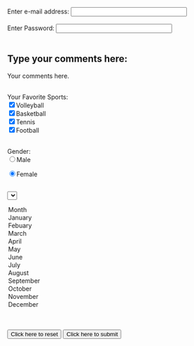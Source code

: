 <form>
Enter e-mail address:
<input type="text" name="username": size="30"
maxlength="28" /><br /><br />
<form>
Enter Password:
<input type="text" name="username": size="30"
maxlength="28" /><br /><br />

<h2> Type your comments here:</h2>

Your comments here. </textarea><br />

<br>Your Favorite Sports:<br />
<input type="checkbox" name="Volleyball" checked="checked" />Volleyball <br />
<input type="checkbox" name="Basketball" checked="checked" />Basketball <br />
<input type="checkbox" name="Tennis" checked="checked" />Tennis <br />
<input type="checkbox" name="Football" checked="checked" />Football <br />

<br>Gender:<br />
<input type="radio" name="gender" value="Male" checked="checked" />Male

<input type="radio" name="gender" value="Female" checked="checked" />Female <br />

<br><select name="Month">
<option>Month</option>
<option>January</option>
<option>Febuary</option>
<option>March</option>
<option>April</option>
<option>May</option>
<option>June</option>
<option>July</option>
<option>August</option>
<option>September</option>
<option>October</option>
<option>November</option>
<option>December</option>
</select> <br />

<br><input type="reset" value="Click here to reset"/>
<input type="submit" value="Click here to submit" />
</form>
